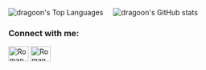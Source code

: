 ![dragoon's Top Languages](https://github-readme-stats.vercel.app/api/top-langs?username=dragoon&show_icons=true&locale=en&layout=compact&theme=transparent&hide=Web%20Ontology%20Language,Jupyter%20Notebook)
&nbsp;&nbsp;&nbsp;
![dragoon's GitHub stats](https://github-readme-stats.vercel.app/api?username=dragoon&show_icons=true&locale=en&theme=transparent)

### Connect with me:

[<img src="https://cdn.simpleicons.org/X/black/white" alt="Roman Prokofyev on Twitter" height="30" width="40" />](https://twitter.com/rprokofyev)
[<img src="https://cdn.simpleicons.org/linkedin/black/0077b5" alt="Roman Prokofyev on LinkedIn" height="30" width="40" />](https://linkedin.com/in/rprokofyev)
